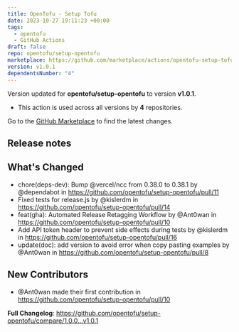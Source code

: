 ```yaml
---
title: OpenTofu - Setup Tofu
date: 2023-10-27 19:11:23 +00:00
tags:
  - opentofu
  - GitHub Actions
draft: false
repo: opentofu/setup-opentofu
marketplace: https://github.com/marketplace/actions/opentofu-setup-tofu
version: v1.0.1
dependentsNumber: "4"
---
```



Version updated for **opentofu/setup-opentofu** to version **v1.0.1**.
- This action is used across all versions by **4** repositories.

Go to the [GitHub Marketplace](https://github.com/marketplace/actions/opentofu-setup-tofu) to find the latest changes.

## Release notes

## What's Changed
* chore(deps-dev): Bump @vercel/ncc from 0.38.0 to 0.38.1 by @dependabot in https://github.com/opentofu/setup-opentofu/pull/11
* Fixed tests for release.js by @kislerdm in https://github.com/opentofu/setup-opentofu/pull/14
* feat(gha): Automated Release Retagging Workflow by @Ant0wan in https://github.com/opentofu/setup-opentofu/pull/10
* Add API token header to prevent side effects during tests by @kislerdm in https://github.com/opentofu/setup-opentofu/pull/16
* update(doc): add version to avoid error when copy pasting examples by @Ant0wan in https://github.com/opentofu/setup-opentofu/pull/8

## New Contributors
* @Ant0wan made their first contribution in https://github.com/opentofu/setup-opentofu/pull/10

**Full Changelog**: https://github.com/opentofu/setup-opentofu/compare/1.0.0...v1.0.1
